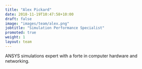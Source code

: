 ```yaml
---
title: "Alex Pickard"
date: 2018-11-19T10:47:58+10:00
draft: false
image: "images/team/alex.png"
jobtitle: "Simulation Performance Specialist"
promoted: true
weight: 1
layout: team
---
```


ANSYS simulations expert with a forte in computer hardware and networking.
